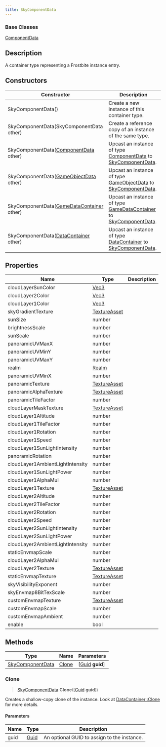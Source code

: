 ```yaml
---
title: SkyComponentData
---
```

### Base Classes

[ComponentData](ComponentData)

## Description

A container type representing a Frostbite instance entry.

## Constructors

| Constructor                                                                 | Description                                                                                                             |
| --------------------------------------------------------------------------- | ----------------------------------------------------------------------------------------------------------------------- |
| SkyComponentData()                                                          | Create a new instance of this container type.                                                                           |
| SkyComponentData(SkyComponentData other)                                    | Create a reference copy of an instance of the same type.                                                                |
| SkyComponentData([ComponentData](ComponentData) other)                      | Upcast an instance of type [ComponentData](ComponentData) to [SkyComponentData](SkyComponentData).                      |
| SkyComponentData([GameObjectData](GameObjectData) other)                    | Upcast an instance of type [GameObjectData](GameObjectData) to [SkyComponentData](SkyComponentData).                    |
| SkyComponentData([GameDataContainer](GameDataContainer) other)              | Upcast an instance of type [GameDataContainer](GameDataContainer) to [SkyComponentData](SkyComponentData).              |
| SkyComponentData([DataContainer](/vext/ref/shared/class/datacontainer) other) | Upcast an instance of type [DataContainer](/vext/ref/shared/class/datacontainer) to [SkyComponentData](SkyComponentData). |

## Properties

| Name                             | Type                              | Description |
| -------------------------------- | --------------------------------- | ----------- |
| cloudLayerSunColor               | [Vec3](/vext/ref/shared/class/vec3) |             |
| cloudLayer2Color                 | [Vec3](/vext/ref/shared/class/vec3) |             |
| cloudLayer1Color                 | [Vec3](/vext/ref/shared/class/vec3) |             |
| skyGradientTexture               | [TextureAsset](TextureAsset)      |             |
| sunSize                          | number                            |             |
| brightnessScale                  | number                            |             |
| sunScale                         | number                            |             |
| panoramicUVMaxX                  | number                            |             |
| panoramicUVMinY                  | number                            |             |
| panoramicUVMaxY                  | number                            |             |
| realm                            | [Realm](Realm)                    |             |
| panoramicUVMinX                  | number                            |             |
| panoramicTexture                 | [TextureAsset](TextureAsset)      |             |
| panoramicAlphaTexture            | [TextureAsset](TextureAsset)      |             |
| panoramicTileFactor              | number                            |             |
| cloudLayerMaskTexture            | [TextureAsset](TextureAsset)      |             |
| cloudLayer1Altitude              | number                            |             |
| cloudLayer1TileFactor            | number                            |             |
| cloudLayer1Rotation              | number                            |             |
| cloudLayer1Speed                 | number                            |             |
| cloudLayer1SunLightIntensity     | number                            |             |
| panoramicRotation                | number                            |             |
| cloudLayer1AmbientLightIntensity | number                            |             |
| cloudLayer1SunLightPower         | number                            |             |
| cloudLayer1AlphaMul              | number                            |             |
| cloudLayer1Texture               | [TextureAsset](TextureAsset)      |             |
| cloudLayer2Altitude              | number                            |             |
| cloudLayer2TileFactor            | number                            |             |
| cloudLayer2Rotation              | number                            |             |
| cloudLayer2Speed                 | number                            |             |
| cloudLayer2SunLightIntensity     | number                            |             |
| cloudLayer2SunLightPower         | number                            |             |
| cloudLayer2AmbientLightIntensity | number                            |             |
| staticEnvmapScale                | number                            |             |
| cloudLayer2AlphaMul              | number                            |             |
| cloudLayer2Texture               | [TextureAsset](TextureAsset)      |             |
| staticEnvmapTexture              | [TextureAsset](TextureAsset)      |             |
| skyVisibilityExponent            | number                            |             |
| skyEnvmap8BitTexScale            | number                            |             |
| customEnvmapTexture              | [TextureAsset](TextureAsset)      |             |
| customEnvmapScale                | number                            |             |
| customEnvmapAmbient              | number                            |             |
| enable                           | bool                              |             |

## Methods

| Type                                 | Name            | Parameters                                     |
| ------------------------------------ | --------------- | ---------------------------------------------- |
| [SkyComponentData](SkyComponentData) | [Clone](#clone) | \[[Guid](/vext/ref/shared/class/guid) **guid**\] |

### Clone

> [SkyComponentData](SkyComponentData) **Clone**(\[[Guid](/vext/ref/shared/class/guid) **guid**\])

Creates a shallow-copy clone of the instance. Look at [DataContainer::Clone](/vext/ref/shared/class/datacontainer#clone) for more details.

#### Parameters

| Name | Type         | Description                                 |
| ---- | ------------ | ------------------------------------------- |
| guid | [Guid](Guid) | An optional GUID to assign to the instance. |
